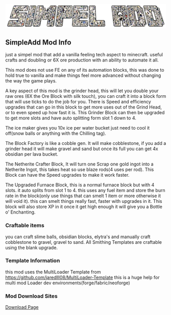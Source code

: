 ![LogoSimpelAdd.png](LogoSimpelAdd.png)

## SimpleAdd Mod Info
just a simpel mod that add a vanilla feeling tech aspect to minecraft. useful crafts and doubling or 6X ore production with an ability to automate it all.

This mod does not use FE on any of its automation blocks, this was done to hold true to vanilla and make things feel more advanced without changing the way the game plays.

A key aspect of this mod is the grinder head, this will let you double your raw ores (6X the Ore Block with silk touch), you can craft it into a block form that will use ticks to do the job for you.
There is Speed and efficiency upgrades that can go in this block to get more uses out of the Grind Head, or to even speed up how fast it is. This Grinder Block can then be upgraded to get more slots and have auto splitting form slot 1 down to 4. 

The ice maker gives you 10x ice per water bucket just need to cool it off(snow balls or anything with the Chilling tag).

The Block Factory is like a cobble gen. It will make cobblestone, if you add a grinder head it will make gravel and sand but once its full you can get 4x obsidian per lava bucket.

The Netherite Crafter Block, It will turn one Scrap one gold ingot into a Netherite Ingot, this takes heat so use blaze rods(4 uses per rod). This Block can have the Speed upgrades to make it work faster.

The Upgraded Furnace Block, this is a normal furnace block but with 4 slots. it auto splits from slot 1 to 4. this uses any fuel item and store the burn rate in the block(only use things that can smelt 1 item or more otherwise it will void it). this can smelt things really fast, faster with upgrades in it. This block will also store XP in it once it get high enough it will give you a Bottle o' Enchanting.

### Craftable items
you can craft slime balls, obsidian blocks, elytra's and manually craft cobblestone to gravel, gravel to sand. All Smithing Templates are craftable using the blank upgrade.



### Template Information
this mod uses the MultiLoader Template from https://github.com/jaredlll08/MultiLoader-Template this is a huge help for multi mod Loader dev environments(forge/fabric/neoforge)

### Mod Download Sites
[Download Page](https://www.curseforge.com/minecraft/mc-mods/simpel-add-mod/files?page=1&pageSize=20)